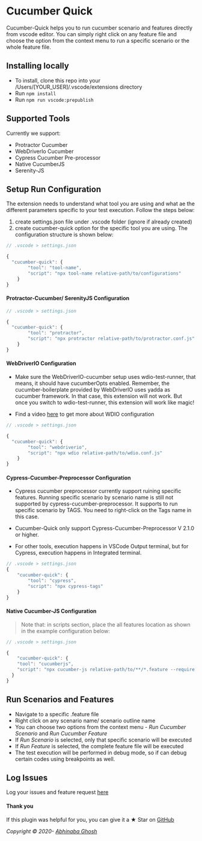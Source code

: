# Cucumber Quick

Cucumber-Quick helps you to run cucumber scenario and features directly from vscode editor. You can simply right click on any feature file and choose the option from the context menu to run a specific scenario or the whole feature file.

## Installing locally
- To install, clone this repo into your /Users/[YOUR_USER]/.vscode/extensions directory
- Run `npm install`
- Run `npm run vscode:prepublish` 

## Supported Tools

Currently we support:

- Protractor Cucumber
- WebDriverIo Cucumber
- Cypress Cucumber Pre-processor
- Native CucumberJS
- Serenity-JS

## Setup Run Configuration

The extension needs to understand what tool you are using and what ae the different parameters specific to your test execution. Follow the steps below:

1. create settings.json file under .vscode folder (ignore if already created)
2. create cucumber-quick option for the specific tool you are using. The configuration structure is shown below:

```ts
// .vscode > settings.json

{
  "cucumber-quick": {
		"tool": "tool-name",
		"script": "npx tool-name relative-path/to/configurations"
	}
}


```

#### Protractor-Cucumber/ SerenityJS Configuration

```ts
// .vscode > settings.json

{
  "cucumber-quick": {
		"tool": "protractor",
		"script": "npx protractor relative-path/to/protractor.conf.js"
	}
}

```

#### WebDriverIO Configuration

- Make sure the WebDriverIO-cucumber setup uses wdio-test-runner, that means, it should have cucumberOpts enabled. Remember, the cucumber-boilerplate provided by WebDriverIO uses yadda as cucumber framework. In that case, this extension will not work. But once you switch to wdio-test-runner, this extension will work like magic!

- Find a video [here](https://github.com/abhinaba-ghosh/cucumber-quick/files/4728370/cucumber-quick.webm.zip) to get more about WDIO configuration

```ts
// .vscode > settings.json

{
  "cucumber-quick": {
		"tool": "webdriverio",
		"script": "npx wdio relative-path/to/wdio.conf.js"
	}
}

```

#### Cypress-Cucumber-Preprocessor Configuration

- Cypress cucumber preprocessor currently support ruining specific features. Running specific scenario by scenario name is still not supported by cypress-cucumber-preprocessor. It supports to run specific scenario by TAGS. You need to right-click on the Tags name in this case.

- Cucumber-Quick only support Cypress-Cucumber-Preprocessor V 2.1.0 or higher.

- For other tools, execution happens in VSCode Output terminal, but for Cypress, execution happens in Integrated terminal.

```ts
// .vscode > settings.json
{
	"cucumber-quick": {
		"tool": "cypress",
		"script": "npx cypress-tags"
	}
}


```

#### Native Cucumber-JS Configuration

> Note that: in scripts section, place the all features location as shown in the example configuration below:

```ts
// .vscode > settings.json

{
	"cucumber-quick": {
    "tool": "cucumberjs",
    "script": "npx cucumber-js relative-path/to/**/*.feature --require relative-path/to/**/*.js"
  }
}

```

## Run Scenarios and Features

- Navigate to a specific .feature file
- Right click on any scenario name/ scenario outline name
- You can choose two options from the context menu - _Run Cucumber Scenario_ and _Run Cucumber Feature_
- If _Run Scenario_ is selected, only that specific scenario will be executed
- If _Run Feature_ is selected, the complete feature file will be executed
- The test execution will be performed in debug mode, so if can debug certain codes using breakpoints as well.

## Log Issues

Log your issues and feature request [here](https://github.com/abhinaba-ghosh/cucumber-quick/issues)

#### Thank you

If this plugin was helpful for you, you can give it a ★ Star on [GitHub](https://github.com/abhinaba-ghosh/cucumber-quick)

_Copyright &copy; 2020- [Abhinaba Ghosh](https://www.linkedin.com/in/abhinaba-ghosh-9a2ab8a0/)_
